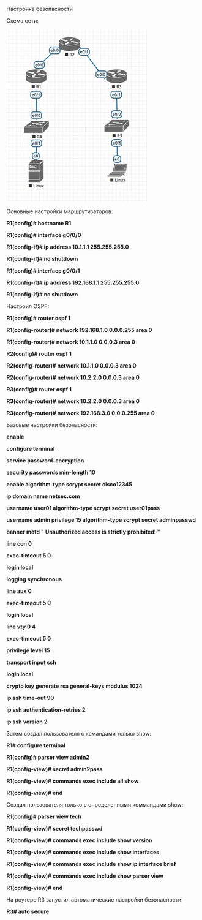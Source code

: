 Настройка безопасности

Схема сети:

![alt-текст](https://github.com/mockingbird12/otus_networksecurity/blob/main/labs/lab02/schem.jpg)

Основные настройки маршрутизаторов:

<b>
R1(config)# hostname R1

R1(config)# interface g0/0/0

R1(config-if)# ip address 10.1.1.1 255.255.255.0

R1(config-if)# no shutdown

R1(config)# interface g0/0/1

R1(config-if)# ip address 192.168.1.1 255.255.255.0

R1(config-if)# no shutdown

</b>

Настроил OSPF:

<b>
R1(config)# router ospf 1

R1(config-router)# network 192.168.1.0 0.0.0.255 area 0

R1(config-router)# network 10.1.1.0 0.0.0.3 area 0

R2(config)# router ospf 1

R2(config-router)# network 10.1.1.0 0.0.0.3 area 0

R2(config-router)# network 10.2.2.0 0.0.0.3 area 0

R3(config)# router ospf 1

R3(config-router)# network 10.2.2.0 0.0.0.3 area 0

R3(config-router)# network 192.168.3.0 0.0.0.255 area 0

</b>

Базовые настройки безопасности:

<b>
enable  

configure terminal 

service password-encryption  

security passwords min-length 10  

enable algorithm-type scrypt secret cisco12345 

ip domain name netsec.com  

username user01 algorithm-type scrypt secret user01pass  

username admin privilege 15 algorithm-type scrypt secret adminpasswd 

banner motd " Unauthorized access is strictly prohibited! "  

line con 0  

 exec-timeout 5 0  

login local  

 logging synchronous  

line aux 0

 exec-timeout 5 0

login local

line vty 0 4

 exec-timeout 5 0

 privilege level 15

transport input ssh

 login local

crypto key generate rsa general-keys modulus 1024

ip ssh time-out 90

ip ssh authentication-retries 2

ip ssh version 2

</b>

Затем создал пользователя с командами только show:

<b>
R1# configure terminal

R1(config)# parser view admin2

R1(config-view)# secret admin2pass

R1(config-view)# commands exec include all show

R1(config-view)# end
</b>

Создал пользователя только с определенными коммандами show:

<b>
R1(config)# parser view tech

R1(config-view)# secret techpasswd

R1(config-view)# commands exec include show version

R1(config-view)# commands exec include show interfaces

R1(config-view)# commands exec include show ip interface brief

R1(config-view)# commands exec include show parser view

R1(config-view)# end
</b>

На роутере R3 запустил автоматические настройки безопасности:

<b>
	R3# auto secure
</b>